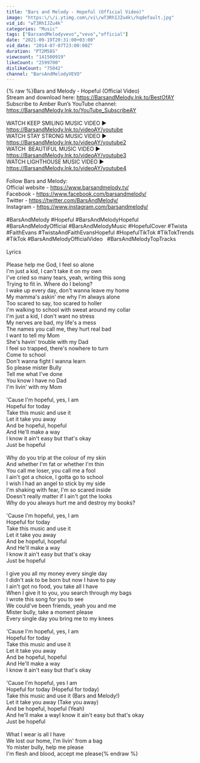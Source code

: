 ```yaml
---
title: "Bars and Melody - Hopeful (Official Video)"
image: "https:\/\/i.ytimg.com\/vi\/wT3RhIJZu4k\/hqdefault.jpg"
vid_id: "wT3RhIJZu4k"
categories: "Music"
tags: ["BarsandMelodyvevo","vevo","official"]
date: "2021-09-19T20:31:00+03:00"
vid_date: "2014-07-07T23:00:00Z"
duration: "PT2M58S"
viewcount: "141500919"
likeCount: "2599700"
dislikeCount: "75042"
channel: "BarsAndMelodyVEVO"
---
```

{% raw %}Bars and Melody - Hopeful (Official Video)<br />Stream and download here: <a rel="nofollow" target="blank" href="https://BarsandMelody.lnk.to/BestOfAY">https://BarsandMelody.lnk.to/BestOfAY</a>  <br />Subscribe to Amber Run’s YouTube channel: <a rel="nofollow" target="blank" href="https://BarsandMelody.lnk.to/YouTube_SubscribeAY">https://BarsandMelody.lnk.to/YouTube_SubscribeAY</a> <br /><br />WATCH KEEP SMILING MUSIC VIDEO ► <a rel="nofollow" target="blank" href="https://BarsandMelody.lnk.to/videoAY/youtube">https://BarsandMelody.lnk.to/videoAY/youtube</a> <br />WATCH STAY STRONG MUSIC VIDEO ► <a rel="nofollow" target="blank" href="https://BarsandMelody.lnk.to/videoAY/youtube2">https://BarsandMelody.lnk.to/videoAY/youtube2</a> <br />WATCH  BEAUTIFUL MUSIC VIDEO ► <a rel="nofollow" target="blank" href="https://BarsandMelody.lnk.to/videoAY/youtube3">https://BarsandMelody.lnk.to/videoAY/youtube3</a> <br />WATCH LIGHTHOUSE MUSIC VIDEO ► <a rel="nofollow" target="blank" href="https://BarsandMelody.lnk.to/videoAY/youtube4">https://BarsandMelody.lnk.to/videoAY/youtube4</a> <br /><br />Follow Bars and Melody:<br />Official website - <a rel="nofollow" target="blank" href="https://www.barsandmelody.tv/">https://www.barsandmelody.tv/</a> <br />Facebook - <a rel="nofollow" target="blank" href="https://www.facebook.com/barsandmelody/">https://www.facebook.com/barsandmelody/</a> <br />Twitter - <a rel="nofollow" target="blank" href="https://twitter.com/BarsAndMelody/">https://twitter.com/BarsAndMelody/</a><br />Instagram - <a rel="nofollow" target="blank" href="https://www.instagram.com/barsandmelody/">https://www.instagram.com/barsandmelody/</a> <br /><br />#BarsAndMelody #Hopeful #BarsAndMelodyHopeful #BarsAndMelodyOfficial #BarsAndMelodyMusic #HopefulCover #Twista #FaithEvans #TwistaAndFaithEvansHopeful #HopefulTikTok #TikTokTrends #TikTok #BarsAndMelodyOfficialVideo   #BarsAndMelodyTopTracks <br /><br />Lyrics<br /><br />Please help me God, I feel so alone<br />I'm just a kid, I can't take it on my own<br />I've cried so many tears, yeah, writing this song<br />Trying to fit in. Where do I belong?<br />I wake up every day, don't wanna leave my home<br />My mamma's askin' me why I'm always alone<br />Too scared to say, too scared to holler<br />I'm walking to school with sweat around my collar<br />I'm just a kid, I don't want no stress<br />My nerves are bad, my life's a mess<br />The names you call me, they hurt real bad<br />I want to tell my Mom<br />She's havin' trouble with my Dad<br />I feel so trapped, there's nowhere to turn<br />Come to school<br />Don't wanna fight I wanna learn<br />So please mister Bully<br />Tell me what I've done<br />You know I have no Dad<br />I'm livin' with my Mom<br /><br />'Cause I'm hopeful, yes, I am<br />Hopeful for today<br />Take this music and use it<br />Let it take you away<br />And be hopeful, hopeful<br />And He'll make a way<br />I know it ain't easy but that's okay<br />Just be hopeful<br /><br />Why do you trip at the colour of my skin<br />And whether I'm fat or whether I'm thin<br />You call me loser, you call me a fool<br />I ain't got a choice, I gotta go to school<br />I wish I had an angel to stick by my side<br />I'm shaking with fear, I'm so scared inside<br />Doesn't really matter if I ain't got the looks<br />Why do you always hurt me and destroy my books?<br /><br />'Cause I'm hopeful, yes, I am<br />Hopeful for today<br />Take this music and use it<br />Let it take you away<br />And be hopeful, hopeful<br />And He'll make a way<br />I know it ain't easy but that's okay<br />Just be hopeful<br /><br />I give you all my money every single day<br />I didn't ask to be born but now I have to pay<br />I ain't got no food, you take all I have<br />When I give it to you, you search through my bags<br />I wrote this song for you to see<br />We could've been friends, yeah you and me<br />Mister bully, take a moment please<br />Every single day you bring me to my knees<br /><br />'Cause I'm hopeful, yes, I am<br />Hopeful for today<br />Take this music and use it<br />Let it take you away<br />And be hopeful, hopeful<br />And He'll make a way<br />I know it ain't easy but that's okay<br /><br />'Cause I'm hopeful, yes I am<br />Hopeful for today (Hopeful for today)<br />Take this music and use it (Bars and Melody!)<br />Let it take you away (Take you away)<br />And be hopeful, hopeful (Yeah)<br />And he'll make a wayI know it ain't easy but that's okay<br />Just be hopeful<br /><br />What I wear is all I have<br />We lost our home, I'm livin' from a bag<br />Yo mister bully, help me please<br />I'm flesh and blood, accept me please{% endraw %}
